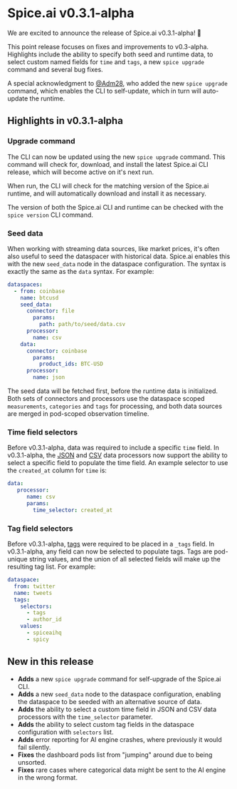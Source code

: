 # Spice.ai v0.3.1-alpha

We are excited to announce the release of Spice.ai v0.3.1-alpha! 🎃

This point release focuses on fixes and improvements to v0.3-alpha. Highlights include the ability to specify both seed and runtime data, to select custom named fields for `time` and `tags`, a new `spice upgrade` command and several bug fixes.

A special acknowledgment to [@Adm28](https://github.com/Adm28), who added the new `spice upgrade` command, which enables the CLI to self-update, which in turn will auto-update the runtime.

## Highlights in v0.3.1-alpha

### Upgrade command

The CLI can now be updated using the new `spice upgrade` command. This command will check for, download, and install the latest Spice.ai CLI release, which will become active on it's next run.

When run, the CLI will check for the matching version of the Spice.ai runtime, and will automatically download and install it as necessary.

The version of both the Spice.ai CLI and runtime can be checked with the `spice version` CLI command.

### Seed data

When working with streaming data sources, like market prices, it's often also useful to seed the dataspacer with historical data. Spice.ai enables this with the new `seed_data` node in the dataspace configuration. The syntax is exactly the same as the `data` syntax. For example:

```yaml
dataspaces:
  - from: coinbase
    name: btcusd
    seed_data:
      connector: file
        params:
          path: path/to/seed/data.csv
      processor:
        name: csv
    data:
      connector: coinbase
        params:
          product_ids: BTC-USD
      processor:
        name: json
```

The seed data will be fetched first, before the runtime data is initialized. Both sets of connectors and processors use the dataspace scoped `measurements`, `categories` and `tags` for processing, and both data sources are merged in pod-scoped observation timeline.

### Time field selectors

Before v0.3.1-alpha, data was required to include a specific `time` field. In v0.3.1-alpha, the [JSON](https://github.com/spiceai/data-components-contrib/blob/trunk/dataprocessors/json/README.md) and [CSV](https://github.com/spiceai/data-components-contrib/tree/trunk/dataprocessors/csv) data processors now support the ability to select a specific field to populate the time field. An example selector to use the `created_at` column for `time` is:

```yaml
data:
   processor:
      name: csv
      params:
        time_selector: created_at
```

### Tag field selectors

Before v0.3.1-alpha, [tags](https://docs.spiceai.org/reference/pod/#dataspacestags) were required to be placed in a `_tags` field. In v0.3.1-alpha, any field can now be selected to populate tags. Tags are pod-unique string values, and the union of all selected fields will make up the resulting tag list. For example:

```yaml
dataspace:
  from: twitter
  name: tweets
  tags:
    selectors:
      - tags
      - author_id
    values:
      - spiceaihq
      - spicy
```

## New in this release

- **Adds** a new `spice upgrade` command for self-upgrade of the Spice.ai CLI.
- **Adds** a new `seed_data` node to the dataspace configuration, enabling the dataspace to be seeded with an alternative source of data.
- **Adds** the ability to select a custom time field in JSON and CSV data processors with the `time_selector` parameter.
- **Adds** the ability to select custom tag fields in the dataspace configuration with `selectors` list.
- **Adds** error reporting for AI engine crashes, where previously it would fail silently.
- **Fixes** the dashboard pods list from "jumping" around due to being unsorted.
- **Fixes** rare cases where categorical data might be sent to the AI engine in the wrong format.